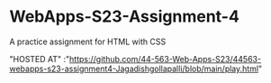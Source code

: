 # WebApps-S23-Assignment-4
A practice assignment for HTML with CSS

"HOSTED AT" :"https://github.com/44-563-Web-Apps-S23/44563-webapps-s23-assignment4-Jagadishgollapalli/blob/main/play.html"

